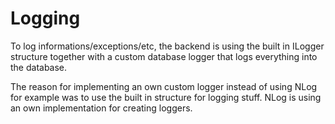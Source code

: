 # Logging
To log informations/exceptions/etc, the backend is using the built in ILogger structure together with a custom database logger that logs everything into the database.

The reason for implementing an own custom logger instead of using NLog for example was to use the built in structure for logging stuff. NLog is using an own implementation for creating loggers.